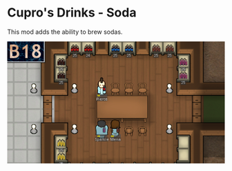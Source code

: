 # Cupro's Drinks - Soda

This mod adds the ability to brew sodas.

![Preview](https://raw.githubusercontent.com/cuproPanda/Cupros-Drinks-Soda/master/About/Preview.png)